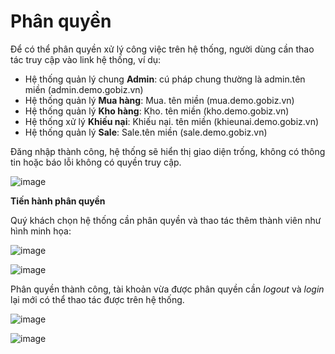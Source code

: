 # Phân quyền

Để có thể phân quyền xử lý công việc trên hệ thống, người dùng cần thao tác truy cập vào link hệ thống, ví dụ:

* Hệ thống quản lý chung **Admin**: cú pháp chung thường là admin.tên miền \(admin.demo.gobiz.vn\)
* Hệ thống quản lý **Mua hàng**: Mua. tên miền \(mua.demo.gobiz.vn\)
* Hệ thống quản lý **Kho hàng**: Kho. tên miền \(kho.demo.gobiz.vn\)
* Hệ thống xử lý **Khiếu nại**: Khiếu nại. tên miền \(khieunai.demo.gobiz.vn\)
* Hệ thống quản lý **Sale**: Sale.tên miền \(sale.demo.gobiz.vn\)

Đăng nhập thành công, hệ thống sẽ hiển thị giao diện trống, không có thông tin hoặc báo lỗi không có quyền truy cập.

![image](https://user-images.githubusercontent.com/73226975/123084869-d40a1b80-d44b-11eb-897d-0a66e8df603e.png)

**Tiến hành phân quyền**

Quý khách chọn hệ thống cần phân quyền và thao tác thêm thành viên như hình minh họa:

![image](https://user-images.githubusercontent.com/73226975/123085755-d1f48c80-d44c-11eb-95f0-fcd36ea78e92.png)

![image](https://user-images.githubusercontent.com/73226975/123085948-0cf6c000-d44d-11eb-8af2-d3e2a2b134f5.png)

Phân quyền thành công, tài khoản vừa được phân quyền cần _logout_ và _login_ lại mới có thể thao tác được trên hệ thống.

![image](https://user-images.githubusercontent.com/73226975/123086470-a8883080-d44d-11eb-9dd5-402f0b031778.png)

![image](https://user-images.githubusercontent.com/73226975/123086221-5a732d00-d44d-11eb-9f01-fa64853df08f.png)

